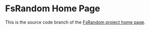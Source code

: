 FsRandom Home Page
==================

This is the source code branch of the [FsRandom project home page](http://kos59125.github.io/FsRandom/).
